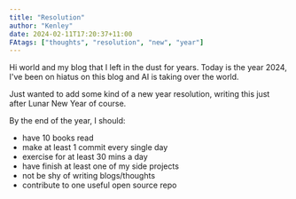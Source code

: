 ```yaml
---
title: "Resolution"
author: "Kenley"
date: 2024-02-11T17:20:37+11:00
FAtags: ["thoughts", "resolution", "new", "year"]
---
```


Hi world and my blog that I left in the dust for years. Today is the year 2024,
I've been on hiatus on this blog and AI is taking over the world.

Just wanted to add some kind of a new year resolution, writing this just after
Lunar New Year of course.

By the end of the year, I should:

- have 10 books read
- make at least 1 commit every single day
- exercise for at least 30 mins a day
- have finish at least one of my side projects
- not be shy of writing blogs/thoughts
- contribute to one useful open source repo

